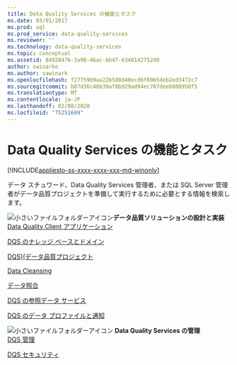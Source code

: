 ```yaml
---
title: Data Quality Services の機能とタスク
ms.date: 03/01/2017
ms.prod: sql
ms.prod_service: data-quality-services
ms.reviewer: ''
ms.technology: data-quality-services
ms.topic: conceptual
ms.assetid: 84928476-3a98-4bac-bb47-6346142752d0
author: swinarko
ms.author: sawinark
ms.openlocfilehash: f2775969aa22b580d40ecd6f8065deb2ed3472c7
ms.sourcegitcommit: b87d36c46b39af8b929ad94ec707dee8800950f5
ms.translationtype: MT
ms.contentlocale: ja-JP
ms.lasthandoff: 02/08/2020
ms.locfileid: "75251699"
---
```

# <a name="data-quality-services-features-and-tasks"></a>Data Quality Services の機能とタスク

[!INCLUDE[appliesto-ss-xxxx-xxxx-xxx-md-winonly](../includes/appliesto-ss-xxxx-xxxx-xxx-md-winonly.md)]

  データ スチュワード、Data Quality Services 管理者、または SQL Server 管理者がデータ品質プロジェクトを準備して実行するために必要とする情報を検索します。  
  
 ![小さいファイルフォルダーアイコン](https://docs.microsoft.com/analysis-services/analysis-services/media/filefolder-small.png "小さいファイル フォルダー アイコン")**データ品質ソリューションの設計と実装**  
 [Data Quality Client アプリケーション](../data-quality-services/data-quality-client-application.md)  
  
 [DQS のナレッジ ベースとドメイン](../data-quality-services/dqs-knowledge-bases-and-domains.md)  
  
 [DQS&#41;&#40;データ品質プロジェクト](../data-quality-services/data-quality-projects-dqs.md)  
  
 [Data Cleansing](../data-quality-services/data-cleansing.md)  
  
 [データ照合](../data-quality-services/data-matching.md)  
  
 [DQS の参照データ サービス](../data-quality-services/reference-data-services-in-dqs.md)  
  
 [DQS のデータ プロファイルと通知](../data-quality-services/data-profiling-and-notifications-in-dqs.md)  
  
 ![小さいファイルフォルダーアイコン](https://docs.microsoft.com/analysis-services/analysis-services/media/filefolder-small.png "小さいファイル フォルダー アイコン") **Data Quality Services の管理**  
 [DQS 管理](../data-quality-services/dqs-administration.md)  
  
 [DQS セキュリティ](../data-quality-services/dqs-security.md)  
  
  
